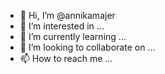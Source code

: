 

- 👋 Hi, I’m @annikamajer
- 👀 I’m interested in ...
- 🌱 I’m currently learning ...
- 💞️ I’m looking to collaborate on ...
- 📫 How to reach me ...

<!---
annikamajer/annikamajer is a ✨ special ✨ repository because its `README.md` (this file) appears on your GitHub profile.
You can click the Preview link to take a look at your changes.
--->
